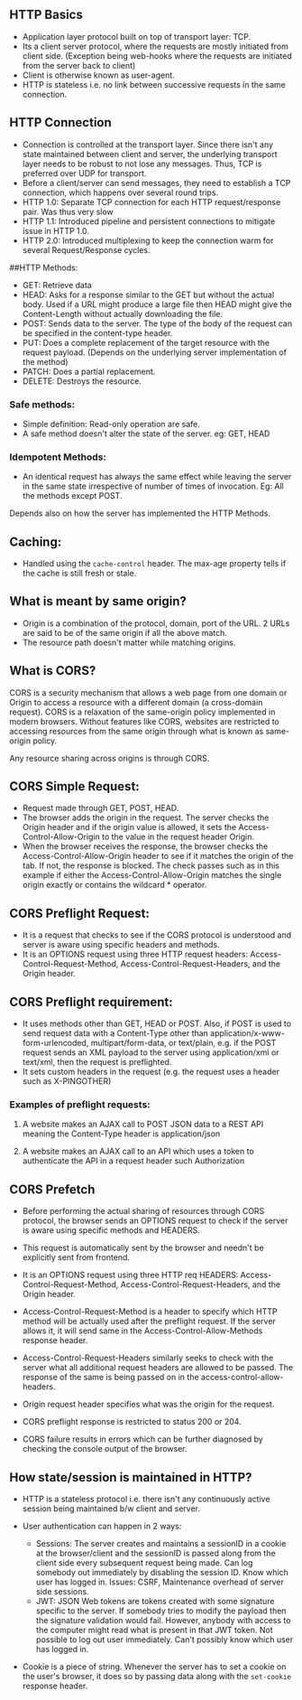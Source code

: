 ## HTTP Basics
- Application layer protocol built on top of transport layer: TCP.
- Its a client server protocol, where the requests are mostly initiated from client side. (Exception being web-hooks
  where the requests are initiated from the server back to client)
- Client is otherwise known as user-agent.
- HTTP is stateless i.e. no link between successive requests in the same connection.


## HTTP Connection
- Connection is controlled at the transport layer. Since there isn't any state maintained between client and server, the
    underlying transport layer needs to be robust to not lose any messages. Thus, TCP is preferred over UDP for transport.
- Before a client/server can send messages, they need to establish a TCP connection, which happens over several round trips.
- HTTP 1.0: Separate TCP connection for each HTTP request/response pair. Was thus very slow
- HTTP 1.1: Introduced pipeline and persistent connections to mitigate issue in HTTP 1.0.
- HTTP 2.0: Introduced multiplexing to keep the connection warm for several Request/Response cycles.


##HTTP Methods:
- GET: Retrieve data
- HEAD: Asks for a response similar to the GET but without the actual body. Used if a URL might produce a large file
    then HEAD might give the Content-Length without actually downloading the file.
- POST: Sends data to the server. The type of the body of the request can be specified in the content-type header.
- PUT: Does a complete replacement of the target resource with the request payload. (Depends on the underlying server 
  implementation of the method)
- PATCH: Does a partial replacement.
- DELETE: Destroys the resource.

### Safe methods:
- Simple definition: Read-only operation are safe.
- A safe method doesn't alter the state of the server. eg: GET, HEAD

### Idempotent Methods:
- An identical request has always the same effect while leaving the server in the same state irrespective of number of
    times of invocation. Eg: All the methods except POST.

Depends also on how the server has implemented the HTTP Methods.


## Caching:
- Handled using the `cache-control` header. The max-age property tells if the cache is still fresh or stale.


## What is meant by same origin?
- Origin is a combination of the protocol, domain, port of the URL.
    2 URLs are said to be of the same origin if all the above match.
- The resource path doesn't matter while matching origins.

## What is CORS?
CORS is a security mechanism that allows a web page from one domain or Origin to access a resource with a different 
domain (a cross-domain request). CORS is a relaxation of the same-origin policy implemented in modern browsers. 
Without features like CORS, websites are restricted to accessing resources from the same origin through what is known 
as same-origin policy.

Any resource sharing across origins is through CORS.


## CORS Simple Request:
- Request made through GET, POST, HEAD.
- The browser adds the origin in the request. The server checks the Origin header and if the origin value is allowed, 
    it sets the Access-Control-Allow-Origin to the value in the request header Origin.
- When the browser receives the response, the browser checks the Access-Control-Allow-Origin header to see if it matches the origin of the tab. If not, the response is blocked. The check passes such as in this example if either the Access-Control-Allow-Origin matches the single origin exactly or contains the wildcard * operator.

## CORS Preflight Request:
- It is a request that checks to see if the CORS protocol is understood and server is aware using specific
    headers and methods. 
- It is an OPTIONS request using three HTTP request headers: Access-Control-Request-Method, 
    Access-Control-Request-Headers, and the Origin header.
 
## CORS Preflight requirement:
- It uses methods other than GET, HEAD or POST. Also, if POST is used to send request data with a Content-Type other 
  than application/x-www-form-urlencoded, multipart/form-data, or text/plain, e.g. if the POST request sends an XML 
  payload to the server using application/xml or text/xml, then the request is preflighted.
- It sets custom headers in the request (e.g. the request uses a header such as X-PINGOTHER)

### Examples of preflight requests:
1. A website makes an AJAX call to POST JSON data to a REST API meaning the Content-Type header is application/json

2. A website makes an AJAX call to an API which uses a token to authenticate the API in a request header such Authorization

## CORS Prefetch
- Before performing the actual sharing of resources through CORS protocol, 
    the browser sends an OPTIONS request to check if the server is aware using specific
    methods and HEADERS.
- This request is automatically sent by the browser and needn't be explicitly sent from frontend.

- It is an OPTIONS request using three HTTP req HEADERS: Access-Control-Request-Method, 
     Access-Control-Request-Headers, and the Origin header.

- Access-Control-Request-Method is a header to specify which HTTP method will be actually
    used after the preflight request. If the server allows it, it will send same in the
     Access-Control-Allow-Methods response header.

- Access-Control-Request-Headers similarly seeks to check with the server what all additional
    request headers are allowed to be passed. The response of the same is being passed on in 
    the access-control-allow-headers.

- Origin request header specifies what was the origin for the request.

- CORS preflight response is restricted to status 200 or 204.

- CORS failure results in errors which can be further diagnosed by checking the console output 
    of the browser.

## How state/session is maintained in HTTP?
- HTTP is a stateless protocol i.e. there isn't any continuously active session being maintained b/w client and server.
- User authentication can happen in 2 ways:
  - Sessions: The server creates and maintains a sessionID in a cookie at the browser/client and the sessionID is passed
        along from the client side every subsequent request being made. 
        Can log somebody out immediately by disabling the session ID.
        Know which user has logged in.
        Issues: CSRF, Maintenance overhead of server side sessions.
  - JWT: JSON Web tokens are tokens created with some signature specific to the server. If somebody tries to modify the
        payload then the signature validation would fail. However, anybody with access to the computer might read what is
        present in that JWT token. 
        Not possible to log out user immediately.
        Can't possibly know which user has logged in.

- Cookie is a piece of string. Whenever the server has to set a cookie on the user's browser, it does so by passing data
    along with the `set-cookie` response header.
